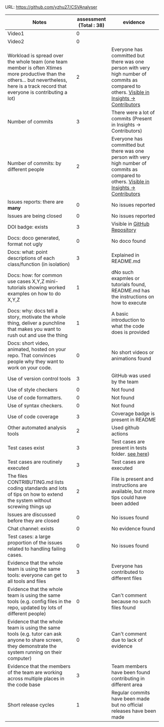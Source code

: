 URL: https://github.com/yzhu27/CSVAnalyser

|Notes|assessment (Total : 38)|evidence|
|-----|---------|----------|
|Video1| 0| |
|Video2| 0| |
|Workload is spread over the whole team (one team member is often Xtimes more productive than the others... but nevertheless, here is a track record that everyone is contributing a lot)| 2 | Everyone has committed but there was one person with very high number of commits as compared to others. [Visible in Insights -> Contributors](https://github.com/yzhu27/CSVAnalyser/graphs/contributors)|
|Number of commits| 3 | There were a lot of commits (Present in Insights -> Contributors) |
|Number of commits: by different people| 2 | Everyone has committed but there was one person with very high number of commits as compared to others. [Visible in Insights -> Contributors](https://github.com/yzhu27/CSVAnalyser/graphs/contributors)|
|Issues reports: there are **many**| 0 | No issues reported |
|Issues are being closed| 0 | No issues reported |
|DOI badge: exists| 3 | Visible in [GitHub Repository](https://github.com/yzhu27/CSVAnalyser) |
|Docs: doco generated, format not ugly | 0 | No doco found|
|Docs: what: point descriptions of each class/function (in isolation) | 3 | Explained in README.md|
|Docs: how: for common use cases X,Y,Z mini-tutorials showing worked examples on how to do X,Y,Z| 1 |dNo such exapmles or tutorials found, README.md has the instructions on how to execute|
|Docs: why: docs tell a story, motivate the whole thing, deliver a punchline that makes you want to rush out and use the thing| 1 | A basic introduction to what the code does is provided|
|Docs: short video, animated, hosted on your repo. That convinces people why they want to work on your code.|  0| No short videos or animations found|
|Use of version control tools| 3 | GitHub was used by the team|
|Use of style checkers | 0 | Not found|
|Use of code formatters. | 0 | Not found|
|Use of syntax checkers. | 0 | Not found|
|Use of code coverage | 3 | Coverage badge is present in README|
|Other automated analysis tools| 2 |Used github actions|
|Test cases exist| 3 |Test cases are present in tests folder. [see here](https://github.com/yzhu27/CSVAnalyser/tree/main/tests)}|
|Test cases are routinely executed| 3 |Test cases are executed|
|The files CONTRIBUTING.md lists coding standards and lots of tips on how to extend the system without screwing things up| 2 | File is present and instructions are available, but more tips could have been added|
|Issues are discussed before they are closed| 0 |No issues found|
|Chat channel: exists| 0 | No evidence found|
|Test cases: a large proportion of the issues related to handling failing cases.| 0 | No issues found|
|Evidence that the whole team is using the same tools: everyone can get to all tools and files| 3 | Everyone has contributed to different files|
|Evidence that the whole team is using the same tools (e.g. config files in the repo, updated by lots of different people)| 0 |Can't comment because no such files found |
|Evidence that the whole team is using the same tools (e.g. tutor can ask anyone to share screen, they demonstrate the system running on their computer)| 0 | Can't comment due to lack of evidence|
|Evidence that the members of the team are working across multiple places in the code base| 3 | Team members have been found contributing in different area|
|Short release cycles | 1 | Regular commits have been made but no official releases have been made|